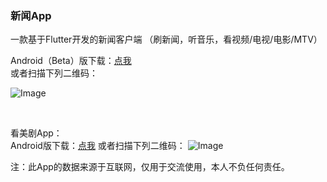 ### 新闻App

一款基于Flutter开发的新闻客户端
（刷新闻，听音乐，看视频/电视/电影/MTV）

Android（Beta）版下载：<a href="https://github.com/bytegriffin/news_app/releases/download/%E6%96%B0%E9%97%BBApp-0.6.0-beta/App-0.6.0-beta.apk">点我</a>   
或者扫描下列二维码：   
<!--https://raw.githubusercontent.com/bytegriffin/news_app/master/qrcode.png -->
![Image](https://gitee.com/bytegriffin/news_app/raw/master/qrcode.png)

<br />

看美剧App：<br />
Android版下载：<a href="https://github.com/bytegriffin/news_app/releases/download/%E7%9C%8B%E7%BE%8E%E5%89%A7App/kanmeiju.apk">点我</a>
或者扫描下列二维码：
![Image](https://gitee.com/bytegriffin/news_app/raw/master/kanmeiju.png)

注：此App的数据来源于互联网，仅用于交流使用，本人不负任何责任。
